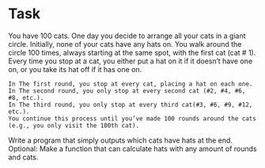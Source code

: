 # Task
You have 100 cats.
One day you decide to arrange all your cats in a giant circle.
Initially, none of your cats have any hats on. 
You walk around the circle 100 times,
always starting at the same spot,
with the first cat (cat # 1).
Every time you stop at a cat,
you either put a hat on it if it doesn’t have one on,
or you take its hat off if it has one on.

    In The first round, you stop at every cat, placing a hat on each one.
    In The second round, you only stop at every second cat (#2, #4, #6, #8, etc.).
    In The third round, you only stop at every third cat(#3, #6, #9, #12, etc.).
    You continue this process until you’ve made 100 rounds around the cats (e.g., you only visit the 100th cat). 

Write a program that simply outputs which cats have hats at the end.
Optional: Make a function that can calculate hats with any amount of rounds and cats.
